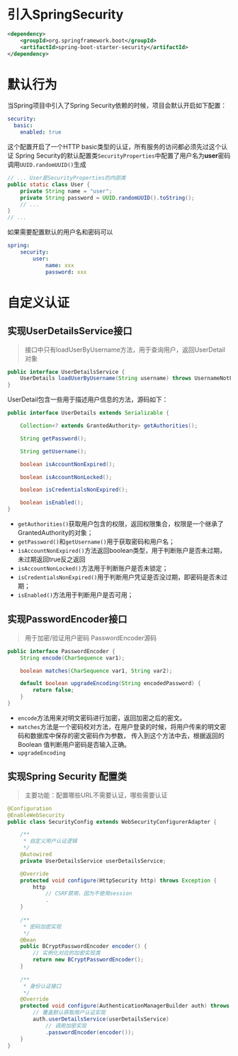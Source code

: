 # 引入SpringSecurity
```xml
<dependency>
    <groupId>org.springframework.boot</groupId>
    <artifactId>spring-boot-starter-security</artifactId>
</dependency>
```

# 默认行为

当Spring项目中引入了Spring Security依赖的时候，项目会默认开启如下配置：
```yaml
security:
  basic:
    enabled: true
```
这个配置开启了一个HTTP basic类型的认证，所有服务的访问都必须先过这个认证
Spring Security的默认配置类`SecurityProperties`中配置了用户名为**user**密码调用`UUID.randomUUID()`生成
```java
// ... User是SecurityProperties的内部类
public static class User {
    private String name = "user";
    private String password = UUID.randomUUID().toString();
    // ...
}
// ...
```
如果需要配置默认的用户名和密码可以
```yaml
spring:
    security:
        user:
            name: xxx
            password: xxx
```
# 自定义认证
## 实现UserDetailsService接口
> 接口中只有loadUserByUsername方法，用于查询用户，返回UserDetail对象
```java
public interface UserDetailsService {
    UserDetails loadUserByUsername(String username) throws UsernameNotFoundException;
}
```
UserDetail包含一些用于描述用户信息的方法，源码如下：
```java
public interface UserDetails extends Serializable {

    Collection<? extends GrantedAuthority> getAuthorities();

    String getPassword();

    String getUsername();

    boolean isAccountNonExpired();

    boolean isAccountNonLocked();

    boolean isCredentialsNonExpired();

    boolean isEnabled();
}
```
- `getAuthorities()`获取用户包含的权限，返回权限集合，权限是一个继承了GrantedAuthority的对象；
- `getPassword()`和`getUsername()`用于获取密码和用户名；
- `isAccountNonExpired()`方法返回boolean类型，用于判断账户是否未过期，未过期返回true反之返回
- `isAccountNonLocked()`方法用于判断账户是否未锁定；
- `isCredentialsNonExpired()`用于判断用户凭证是否没过期，即密码是否未过期；
- `isEnabled()`方法用于判断用户是否可用；

## 实现PasswordEncoder接口
> 用于加密/验证用户密码
PasswordEncoder源码
```java
public interface PasswordEncoder {
    String encode(CharSequence var1);

    boolean matches(CharSequence var1, String var2);

    default boolean upgradeEncoding(String encodedPassword) {
        return false;
    }
}
```
- `encode`方法用来对明文密码进行加密，返回加密之后的密文。
- `matches`方法是一个密码校对方法，在用户登录的时候，将用户传来的明文密码和数据库中保存的密文密码作为参数，
传入到这个方法中去，根据返回的 Boolean 值判断用户密码是否输入正确。
- `upgradeEncoding`


## 实现Spring Security 配置类
> 主要功能：配置哪些URL不需要认证，哪些需要认证
```java
@Configuration
@EnableWebSecurity
public class SecurityConfig extends WebSecurityConfigurerAdapter {

    /**
     * 自定义用户认证逻辑
     */
    @Autowired
    private UserDetailsService userDetailsService;

    @Override
    protected void configure(HttpSecurity http) throws Exception {
        http
            // CSRF禁用，因为不使用session
            .
    }
    
    /**
     * 密码加密实现
     */
    @Bean
    public BCryptPasswordEncoder encoder() {
        // 实例化对应的加密实现类
        return new BCryptPasswordEncoder();
    }
    
    /**
     * 身份认证接口
     */
    @Override
    protected void configure(AuthenticationManagerBuilder auth) throws Exception {
        // 覆盖默认获取用户认证实现
        auth.userDetailsService(userDetailsService)
            // 调用加密实现
            .passwordEncoder(encoder());
    }
}
```
